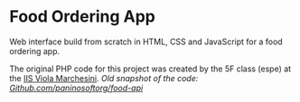 # Food Ordering App

Web interface build from scratch in HTML, CSS and JavaScript for a food ordering app.

The original PHP code for this project was created by the 5F class (espe) at the [IIS Viola Marchesini](https://iisviolamarchesini.edu.it). *Old snapshot of the code: [Github.com/paninosoftorg/food-api](https://github.com/paninosoftorg/food-api)*